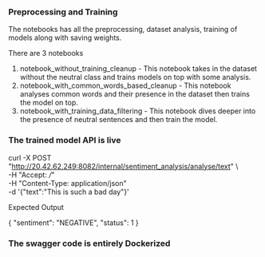 ### Preprocessing and Training


The notebooks has all the preprocessing, dataset analysis, training of models along with saving weights. 

There are 3 notebooks
1. notebook_without_training_cleanup - This notebook takes in the dataset without the neutral class and trains models on top with some analysis.
2. notebook_with_common_words_based_cleanup - This notebook analyses common words and their presence in the dataset then trains the model on top.
3. notebook_with_training_data_filtering - This notebook dives deeper into the presence of neutral sentences and then train the model.

### The trained model API is live 

curl -X POST "http://20.42.62.249:8082/internal/sentiment_analysis/analyse/text" \        
  -H "Accept: */*" \
  -H "Content-Type: application/json" \
  -d '{"text":"This is such a bad day"}'

Expected Output 

{
  "sentiment": "NEGATIVE",
  "status": 1
}

### The swagger code is entirely Dockerized


